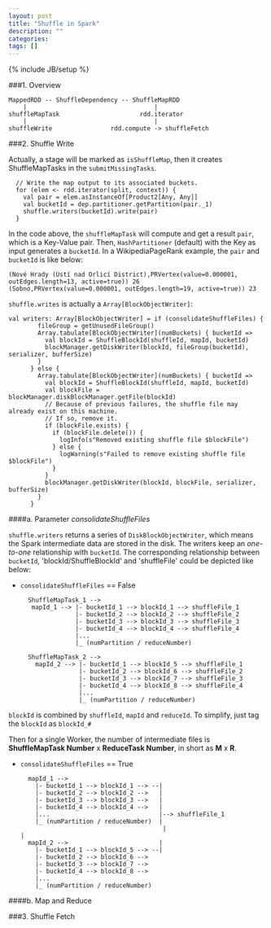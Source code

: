 ```yaml
---
layout: post
title: "Shuffle in Spark"
description: ""
categories: 
tags: []
---
```

{% include JB/setup %}

###1. Overview

	MappedRDD -- ShuffleDependency -- ShuffleMapRDD
		|									|
	shuffleMapTask						rdd.iterator
		|									|
	shuffleWrite				rdd.compute -> shuffleFetch

###2. Shuffle Write
	
Actually, a stage will be marked as `isShuffleMap`, then it creates ShuffleMapTasks in the `submitMissingTasks`.

	
      // Write the map output to its associated buckets.
      for (elem <- rdd.iterator(split, context)) {
        val pair = elem.asInstanceOf[Product2[Any, Any]]
        val bucketId = dep.partitioner.getPartition(pair._1)
        shuffle.writers(bucketId).write(pair)
      }

In the code above, the `shuffleMapTask` will compute and get a result `pair`, which is a Key-Value pair. Then, `HashPartitioner` (default) with the Key as input generates a `bucketId`. In a WikipediaPageRank example, the `pair` and `bucketId` is like below:
	
	(Nové Hrady (Ústí nad Orlicí District),PRVertex(value=0.000001, outEdges.length=13, active=true)) 26
	(Sobno,PRVertex(value=0.000001, outEdges.length=19, active=true)) 23

`shuffle.writes` is actually a `Array[BlockObjectWriter]`:

	val writers: Array[BlockObjectWriter] = if (consolidateShuffleFiles) {
	        fileGroup = getUnusedFileGroup()
	        Array.tabulate[BlockObjectWriter](numBuckets) { bucketId =>
	          val blockId = ShuffleBlockId(shuffleId, mapId, bucketId)
	          blockManager.getDiskWriter(blockId, fileGroup(bucketId), serializer, bufferSize)
	        }
	      } else {
	        Array.tabulate[BlockObjectWriter](numBuckets) { bucketId =>
	          val blockId = ShuffleBlockId(shuffleId, mapId, bucketId)
	          val blockFile = blockManager.diskBlockManager.getFile(blockId)
	          // Because of previous failures, the shuffle file may already exist on this machine.
	          // If so, remove it.
	          if (blockFile.exists) {
	            if (blockFile.delete()) {
	              logInfo(s"Removed existing shuffle file $blockFile")
	            } else {
	              logWarning(s"Failed to remove existing shuffle file $blockFile")
	            }
	          }
	          blockManager.getDiskWriter(blockId, blockFile, serializer, bufferSize)
	        }
	      }



####a. Parameter _consolidateShuffleFiles_

`shuffle.writers` returns a series of `DiskBlockObjectWriter`, which means the Spark intermediate data are stored in the disk. The writers keep an *one-to-one* relationship with `bucketId`. The corresponding relationship between `bucketId`, 'blockId/ShuffleBlockId' and 'shuffleFile' could be depicted like below:

* `consolidateShuffleFiles` == False
	
		ShuffleMapTask_1 --> 
		 mapId_1 --> |- bucketId_1 --> blockId_1 --> shuffleFile_1 
		     	  	 |- bucketId_2 --> blockId_2 --> shuffleFile_2 
					 |- bucketId_3 --> blockId_3 --> shuffleFile_3 
         	  		 |- bucketId_4 --> blockId_4 --> shuffleFile_4 
					 |...
					 |_ (numPartition / reduceNumber)

		ShuffleMapTask_2 --> 
		  mapId_2 --> |- bucketId_1 --> blockId_5 --> shuffleFile_1 
			 	  	  |- bucketId_2 --> blockId_6 --> shuffleFile_2 
					  |- bucketId_3 --> blockId_7 --> shuffleFile_3 
					  |- bucketId_4 --> blockId_8 --> shuffleFile_4 
					  |...
					  |_ (numPartition / reduceNumber)

`blockId` is combined by `shuffleId`, `mapId` and `reduceId`. To simplify, just tag the `blockId` as `blockId_#`
		
Then for a single Worker, the number of intermediate files is __ShuffleMapTask Number__ x __ReduceTask Number__, in short as __M__ x __R__.


* `consolidateShuffleFiles` == True

		mapId_1 -->   
		  |- bucketId_1 --> blockId_1 --> --|
		  |- bucketId_2 --> blockId_2 -->   |
		  |- bucketId_3 --> blockId_3 -->   |
		  |- bucketId_4 --> blockId_4 -->   |
		  |...	                            |--> shuffleFile_1
		  |_ (numPartition / reduceNumber)  |                         
		  		                    		 |	       				                            |             
		mapId_2 -->                         |  
		  |- bucketId_1 --> blockId_5 --> --| 
		  |- bucketId_2 --> blockId_6 -->  
	  	  |- bucketId_3 --> blockId_7 -->  
  		  |- bucketId_4 --> blockId_8 -->  
		  |...
		  |_ (numPartition / reduceNumber)
								  	

####b. Map and Reduce




###3. Shuffle Fetch


